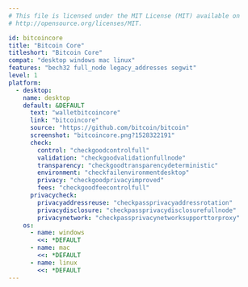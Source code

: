```yaml
---
# This file is licensed under the MIT License (MIT) available on
# http://opensource.org/licenses/MIT.

id: bitcoincore
title: "Bitcoin Core"
titleshort: "Bitcoin Core"
compat: "desktop windows mac linux"
features: "bech32 full_node legacy_addresses segwit"
level: 1
platform:
  - desktop:
    name: desktop
    default: &DEFAULT
      text: "walletbitcoincore"
      link: "bitcoincore"
      source: "https://github.com/bitcoin/bitcoin"
      screenshot: "bitcoincore.png?1528322191"
      check:
        control: "checkgoodcontrolfull"
        validation: "checkgoodvalidationfullnode"
        transparency: "checkgoodtransparencydeterministic"
        environment: "checkfailenvironmentdesktop"
        privacy: "checkgoodprivacyimproved"
        fees: "checkgoodfeecontrolfull"
      privacycheck:
        privacyaddressreuse: "checkpassprivacyaddressrotation"
        privacydisclosure: "checkpassprivacydisclosurefullnode"
        privacynetwork: "checkpassprivacynetworksupporttorproxy"
    os:
      - name: windows
        <<: *DEFAULT
      - name: mac
        <<: *DEFAULT
      - name: linux
        <<: *DEFAULT
---
```

